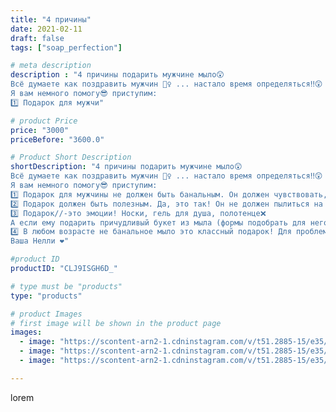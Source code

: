 ```yaml
---
title: "4 причины"
date: 2021-02-11
draft: false
tags: ["soap_perfection"]

# meta description
description : "4 причины подарить мужчине мыло😲
Всё думаете как поздравить мужчин 🙇‍♀️ ... настало время определяться‼️😲
Я вам немного помогу😎 приступим:
1️⃣ Подарок для мужчи"

# product Price
price: "3000"
priceBefore: "3600.0"

# Product Short Description
shortDescription: "4 причины подарить мужчине мыло😲
Всё думаете как поздравить мужчин 🙇‍♀️ ... настало время определяться‼️😲
Я вам немного помогу😎 приступим:
1️⃣ Подарок для мужчины не должен быть банальным. Он должен чувствовать, что вы купили не просто первую попавшуюся вам вещь, ну чтоб хоть что//-то подарить😏 уж поверьте это сразу видно! А на оборот, он должен почувствовать заботу и внимание. 
2️⃣ Подарок должен быть полезным. Да, это так! Он не должен пылиться на полке, его нужно применять в жизни. Например мыло ручной работы, оно уж точно не будет лежать в стороне, его обязательно попробуют, сначала просто для интереса, а потом уже и для пользы!
3️⃣ Подарок//-это эмоции! Носки, гель для душа, полотенце❌
А если ему подарить причудливый букет из мыла (формы подобрать для него и аромат индивидуально) и ванной поставить можно и всегда мыло под рукой☺️
4️⃣ В любом возрасте не банальное мыло это классный подарок! Для проблемной кожи, для сухой кожи, для чувствительный кожи! Можно подобрать подходящий рецепт в состав которого войдут только натуральные полезные для кожи масла!
Ваша Нелли ❤️"

#product ID
productID: "CLJ9ISGH6D_"

# type must be "products"
type: "products"

# product Images
# first image will be shown in the product page
images:
  - image: "https://scontent-arn2-1.cdninstagram.com/v/t51.2885-15/e35/148520245_602219414069593_4807444510115106573_n.jpg?se=7&tp=1&_nc_ht=scontent-arn2-1.cdninstagram.com&_nc_cat=101&_nc_ohc=plSKgjP23IoAX9_jbt5&ccb=7-4&oh=75cf03695af0db982a23863f56da2b1a&oe=6081E9BD&ig_cache_key=MjUwNjgwMzUxNTg1MzA3OTQxOA%3D%3D.2-ccb7-4"
  - image: "https://scontent-arn2-1.cdninstagram.com/v/t51.2885-15/e35/149019797_735079577149911_3689197557460417619_n.jpg?se=7&tp=1&_nc_ht=scontent-arn2-1.cdninstagram.com&_nc_cat=103&_nc_ohc=StsyGbxuqU0AX_VyPic&ccb=7-4&oh=006d4f924f4c3fb874774c8c691d6f70&oe=6084D81D&ig_cache_key=MjUwNjgwMzUxNTczNTY2ODc4MA%3D%3D.2-ccb7-4"
  - image: "https://scontent-arn2-1.cdninstagram.com/v/t51.2885-15/e35/148864915_246882827044131_651514652990071980_n.jpg?se=7&tp=1&_nc_ht=scontent-arn2-1.cdninstagram.com&_nc_cat=103&_nc_ohc=AVVjG7iwafgAX8llvs7&ccb=7-4&oh=5d94e2eec2648e44f489de773cc85610&oe=60840EE2&ig_cache_key=MjUwNjgwMzUxNTc1MjI4NzIyNQ%3D%3D.2-ccb7-4"

---
```

lorem
